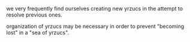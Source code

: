 we very frequently find ourselves creating new yrzucs in the attempt to resolve previous ones.

organization of yrzucs may be necessary in order to prevent "becoming lost" in a "sea of yrzucs".